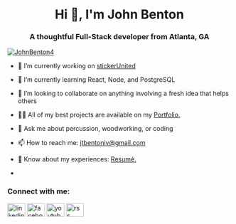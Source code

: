 <h1 align="center">Hi 👋, I'm John Benton</h1>
<h3 align="center">A thoughtful Full-Stack developer from Atlanta, GA</h3>

<p align="left"> <a href="https://github.com/JohnBenton4/github-profile-trophy"><img src="https://github-profile-trophy.vercel.app/?username=JohnBenton4" alt="JohnBenton4" /></a> </p>

- 🔭 I’m currently working on <a href="https://github.com/JohnBenton4/stickerUnited"> stickerUnited</a>

- 🌱 I’m currently learning React, Node, and PostgreSQL

- 👯 I’m looking to collaborate on anything involving a fresh idea that helps others

<!-- - 🤝 I’m looking for help with 
 -->
- 👨‍💻 All of my best projects are available on my <a href="https://john-b-portfolio.netlify.app/"> Portfolio.</a>

- 💬 Ask me about percussion, woodworking, or coding

- 📫 How to reach me: jtbentoniv@gmail.com

- 📄 Know about my experiences: <a href="https://john-b-portfolio.netlify.app/resume/resume.html"> Resumé.</a>
- 

<!-- - ⚡ Fun fact: 
 -->
<p align="left">
<h3 align="left">Connect with me:</h3>
<a href="https://www.linkedin.com/in/john-benton/" target="blank"><img align="center" src="https://cdn.jsdelivr.net/npm/simple-icons@3.0.1/icons/linkedin.svg" alt="linkedin username" height="30" width="40" /></a>
<a href="https://www.facebook.com/john.benton.587606/" target="blank"><img align="center" src="https://cdn.jsdelivr.net/npm/simple-icons@3.0.1/icons/facebook.svg" alt="facebook username" height="30" width="40" /></a>
<!-- <a href="https://instagram.com/instagram usrname" target="blank"><img align="center" src="https://cdn.jsdelivr.net/npm/simple-icons@3.0.1/icons/instagram.svg" alt="instagram usrname" height="30" width="40" /></a> -->
<a href="https://www.youtube.com/channel/UCWXUIoHNKu2nEYreFEVNc7w" target="blank"><img align="center" src="https://cdn.jsdelivr.net/npm/simple-icons@3.0.1/icons/youtube.svg" alt="youtube channel name" height="30" width="40" /></a>
<a href="https://github.com/JohnBenton4" target="blank"><img align="center" src="https://cdn.jsdelivr.net/npm/simple-icons@3.0.1/icons/rss.svg" alt="rss feed url" height="30" width="40" /></a>
</p>
